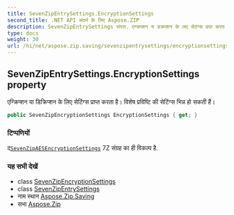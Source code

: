 ```yaml
---
title: SevenZipEntrySettings.EncryptionSettings
second_title: .NET API संदर्भ के लिए Aspose.ZIP
description: SevenZipEntrySettings संपत्त. एन्क्रप्शन य डक्रप्शन के लए सेटंग्स प्रप्त करत है वशेष प्रवष्ट क सेटंग्स भन्न ह सकत हैं
type: docs
weight: 30
url: /hi/net/aspose.zip.saving/sevenzipentrysettings/encryptionsettings/
---
```

## SevenZipEntrySettings.EncryptionSettings property

एन्क्रिप्शन या डिक्रिप्शन के लिए सेटिंग्स प्राप्त करता है। विशेष प्रविष्टि की सेटिंग्स भिन्न हो सकती हैं।

```csharp
public SevenZipEncryptionSettings EncryptionSettings { get; }
```

### टिप्पणियों

द[`SevenZipAESEncryptionSettings`](../../sevenzipaesencryptionsettings/) 7Z संग्रह का ही विकल्प है.

### यह सभी देखें

* class [SevenZipEncryptionSettings](../../sevenzipencryptionsettings/)
* class [SevenZipEntrySettings](../)
* नाम स्थान [Aspose.Zip.Saving](../../sevenzipentrysettings/)
* सभा [Aspose.Zip](../../../)


